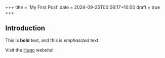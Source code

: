 +++
title = 'My First Post'
date = 2024-09-25T00:06:17+10:00
draft = true
+++

## Introduction

This is **bold** text, and this is *emphasized* text.

Visit the [Hugo](https://gohugo.io) website!